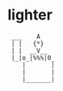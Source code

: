 # lighter

```
 ___    A
 | |   {*}
 | |  __V__
 |_|o_|%%%|0_
    |       |
    |       |
    |_______|
```

